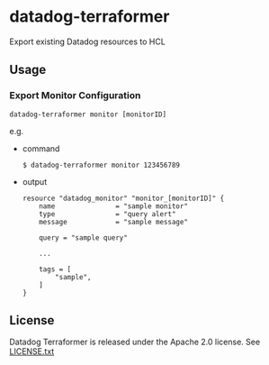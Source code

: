# datadog-terraformer
Export existing Datadog resources to HCL

## Usage

### Export Monitor Configuration
```
datadog-terraformer monitor [monitorID]
```

e.g.
- command
    ```
    $ datadog-terraformer monitor 123456789
    ```

- output
    ```output
    resource "datadog_monitor" "monitor_[monitorID]" {
        name               = "sample monitor"
        type               = "query alert"
        message            = "sample message"

        query = "sample query"

        ...

        tags = [
            "sample",
        ]
    }
    ```

## License

Datadog Terraformer is released under the Apache 2.0 license. See [LICENSE.txt](https://github.com/kterada0509/datadog-terraformer/blob/master/LICENSE)
